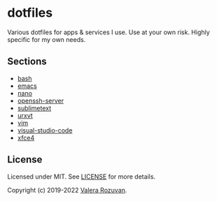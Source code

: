 # dotfiles

Various dotfiles for apps & services I use. Use at your own risk. Highly specific for my own needs.

## Sections

- [bash](./bash)
- [emacs](./emacs)
- [nano](./nano)
- [openssh-server](openssh-server)
- [sublimetext](./sublimetext)
- [urxvt](./urxvt)
- [vim](./vim)
- [visual-studio-code](./visual-studio-code)
- [xfce4](./xfce4)

## License

Licensed under MIT. See [LICENSE](LICENSE) for more details.

Copyright (c) 2019-2022 [Valera Rozuvan](https://valera.rozuvan.net/).
